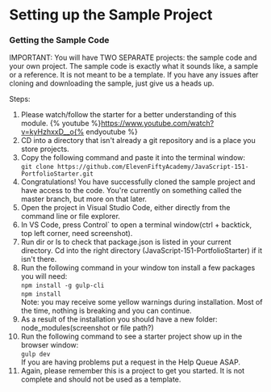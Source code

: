# Setting up the Sample Project

### Getting the Sample Code
IMPORTANT:
You will have TWO SEPARATE projects: the sample code and your own project. The sample code
is exactly what it sounds like, a sample or a reference.  It is not meant to be a template.
If you have any issues after cloning and downloading the sample, just give us a heads up.

Steps:
1. Please watch/follow the starter for a better understanding of this module. {% youtube %}https://www.youtube.com/watch?v=kyHzhxxD__o{% endyoutube %}
2. CD into a directory that isn't already a git repository and is a place you store projects.
3. Copy the following command and paste it into the terminal window:
   <br>
   `git clone https://github.com/ElevenFiftyAcademy/JavaScript-151-PortfolioStarter.git`
4. Congratulations! You have successfully cloned the sample project and have access to the code.
   You're currently on something called the master branch, but more on that later.
5. Open the project in Visual Studio Code, either directly from the command line or file explorer.
6. In VS Code, press Control` to open a terminal window(ctrl + backtick, top left corner, need screenshot).
7. Run dir or ls to check that package.json is listed in your current directory. Cd into the right directory
   (JavaScript-151-PortfolioStarter) if it isn't there.
8. Run the following command in your window ton install a few packages you will need:
   <br>
   `npm install -g gulp-cli`
   <br>
   `npm install`
   <br>
   Note: you may receive some yellow warnings during installation.  Most of the time, nothing is breaking and
   you can continue.
9. As a result of the installation you should have a new folder: node_modules(screenshot or file path?)
10. Run the following command to see a starter project show up in the browser window:
    <br>
    `gulp dev`
    <br>
    If you are having problems put a request in the Help Queue ASAP.
11. Again, please remember this is a project to get you started.  It is not complete and should not be used as
    a template.
       
       

       